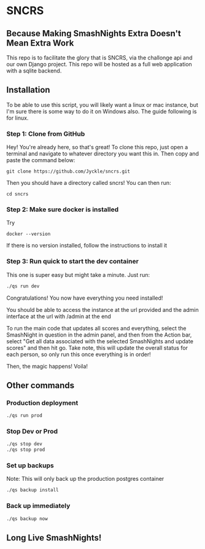 # SNCRS

## Because Making SmashNights Extra Doesn't Mean Extra Work

This repo is to facilitate the glory that is SNCRS, via the challonge api and our own Django project. This repo will be hosted as a full web application with a sqlite backend.

## Installation

To be able to use this script, you will likely want a linux or mac instance, but I'm sure there is some way to do it on Windows also. The guide following is for linux.

### Step 1: Clone from GitHub

Hey! You're already here, so that's great! To clone this repo, just open a terminal and navigate to whatever directory you want this in. Then copy and paste the command below:

`git clone https://github.com/Jyckle/sncrs.git`

Then you should have a directory called sncrs! You can then run:

`cd sncrs`

### Step 2: Make sure docker is installed

Try

`docker --version`

If there is no version installed, follow the instructions to install it

### Step 3: Run quick to start the dev container

This one is super easy but might take a minute. Just run:

```bash
./qs run dev
```

Congratulations! You now have everything you need installed!

You should be able to access the instance at the url provided and the admin interface at the url with /admin at the end

To run the main code that updates all scores and everything, select the SmashNight in question in the admin panel, and then from the Action bar, select "Get all data associated with the selected SmashNights and update scores" and then hit go. Take note, this will update the overall status for each person, so only run this once everything is in order!

Then, the magic happens! Voila!

## Other commands

### Production deployment

```bash
./qs run prod
```

### Stop Dev or Prod

```bash
./qs stop dev
./qs stop prod
```

### Set up backups

Note: This will only back up the production postgres container

```bash
./qs backup install
```

### Back up immediately

```bash
./qs backup now
```

## Long Live SmashNights!
